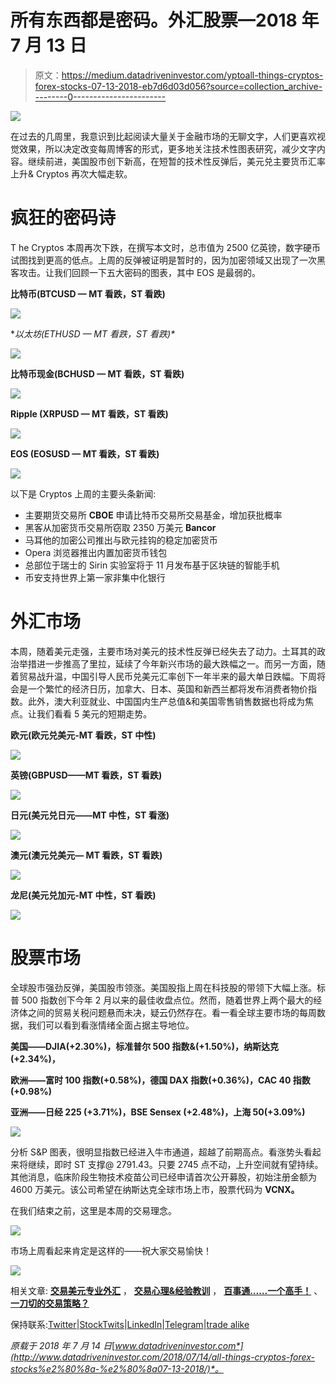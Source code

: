 # 所有东西都是密码。外汇股票—2018 年 7 月 13 日

> 原文：<https://medium.datadriveninvestor.com/yptoall-things-cryptos-forex-stocks-07-13-2018-eb7d6d03d056?source=collection_archive---------0----------------------->

![](img/4f6b8e059841a3dc145cdceed3a7b176.png)

在过去的几周里，我意识到比起阅读大量关于金融市场的无聊文字，人们更喜欢视觉效果，所以决定改变每周博客的形式，更多地关注技术性图表研究，减少文字内容。继续前进，美国股市创下新高，在短暂的技术性反弹后，美元兑主要货币汇率上升& Cryptos 再次大幅走软。

# 疯狂的密码诗

T he Cryptos 本周再次下跌，在撰写本文时，总市值为 2500 亿英镑，数字硬币试图找到更高的低点。上周的反弹被证明是暂时的，因为加密领域又出现了一次黑客攻击。让我们回顾一下五大密码的图表，其中 EOS 是最弱的。

**比特币(BTCUSD — MT 看跌，ST 看跌)**

![](img/ab18f114ac6afe1ee33c7077ed310d84.png)

**以太坊(ETHUSD — MT 看跌，ST 看跌)\**

![](img/77f5c1b62035052e39d5f347c120559b.png)

**比特币现金(BCHUSD — MT 看跌，ST 看跌)**

![](img/dd3ba7d4ed4bd1a8d6d18398c1ddd906.png)

**Ripple (XRPUSD — MT 看跌，ST 看跌)**

![](img/202b329a314bb3554cde100777f8fe34.png)

**EOS (EOSUSD — MT 看跌，ST 看跌)**

![](img/cff2fb15211ebc11763442db6df02324.png)

以下是 Cryptos 上周的主要头条新闻:

*   主要期货交易所 **CBOE** 申请比特币交易所交易基金，增加获批概率
*   黑客从加密货币交易所窃取 2350 万美元 **Bancor**
*   马耳他的加密公司推出与欧元挂钩的稳定加密货币
*   Opera 浏览器推出内置加密货币钱包
*   总部位于瑞士的 Sirin 实验室将于 11 月发布基于区块链的智能手机
*   币安支持世界上第一家非集中化银行

# 外汇市场

本周，随着美元走强，主要市场对美元的技术性反弹已经失去了动力。土耳其的政治举措进一步推高了里拉，延续了今年新兴市场的最大跌幅之一。而另一方面，随着贸易战升温，中国引导人民币兑美元汇率创下一年半来的最大单日跌幅。下周将会是一个繁忙的经济日历，加拿大、日本、英国和新西兰都将发布消费者物价指数。此外，澳大利亚就业、中国国内生产总值&和美国零售销售数据也将成为焦点。让我们看看 5 美元的短期走势。

**欧元(欧元兑美元-MT 看跌，ST 中性)**

![](img/4f01ff7b7e8702835303221520786e96.png)

**英镑(GBPUSD——MT 看跌，ST 看跌)**

![](img/00be1630b8a56c2c5dd625750fe8910c.png)

**日元(美元兑日元——MT 中性，ST 看涨)**

![](img/87c4cf20554632d67a0f22ad9254cfa5.png)

**澳元(澳元兑美元— MT 看跌，ST 看跌)**

![](img/2997e784ee4d56115f0921a42a2903bf.png)

**龙尼(美元兑加元-MT 中性，ST 看跌)**

![](img/b9a16e6e924fe24acf611b42a2e75a8c.png)

# 股票市场

全球股市强劲反弹，美国股市领涨。美国股指上周在科技股的带领下大幅上涨。标普 500 指数创下今年 2 月以来的最佳收盘点位。然而，随着世界上两个最大的经济体之间的贸易关税问题悬而未决，疑云仍然存在。看一看全球主要市场的每周数据，我们可以看到看涨情绪全面占据主导地位。

**美国——DJIA(+2.30%)，标准普尔 500 指数&(+1.50%)，纳斯达克(+2.34%)，**

**欧洲——富时 100 指数(+0.58%)，德国 DAX 指数(+0.36%)，CAC 40 指数(+0.98%)**

**亚洲——日经 225 (+3.71%)，BSE Sensex (+2.48%)，上海 50(+3.09%)**

![](img/f4257c46ff7e144e262df7e8935b7c04.png)

分析 S&P 图表，很明显指数已经进入牛市通道，超越了前期高点。看涨势头看起来将继续，即时 ST 支撑@ 2791.43。只要 2745 点不动，上升空间就有望持续。其他消息，临床阶段生物技术疫苗公司已经申请首次公开募股，初始注册金额为 4600 万美元。该公司希望在纳斯达克全球市场上市，股票代码为 **VCNX。**

在我们结束之前，这里是本周的交易理念。

![](img/15731160ce15c2220718d946f9d17bc0.png)

市场上周看起来肯定是这样的——祝大家交易愉快！

![](img/0d1af9b0478b1559163a33ea80c5c452.png)

相关文章: [**交易美元专业外汇**](https://medium.com/datadriveninvestor/trading-usd-majors-in-forex-b616c7841bc7) ， [**交易心理&经验教训**](https://medium.com/datadriveninvestor/sttrading-psychology-lessons-learnt-2ea706908df2) ， [**百事通……一个高手！**](https://medium.com/datadriveninvestor/jack-of-all-trades-master-of-one-bb05ccafdf8a) 、 [**一刀切的交易策略？**](https://medium.com/datadriveninvestor/one-size-fits-all-trading-strategy-c8c2d7954740)

保持联系:[Twitter](https://twitter.com/fklivestolearn)|[StockTwits](https://stocktwits.com/trade_nut)|[LinkedIn](https://www.linkedin.com/in/faisal-khan-2a3009b/)|[Telegram](https://t.me/joinchat/IWzyHBGWCFwPQTe8Tm5H_Q)|[trade alike](http://www.tradealike.com/)

*原载于 2018 年 7 月 14 日*[*www.datadriveninvestor.com*](http://www.datadriveninvestor.com/2018/07/14/all-things-cryptos-forex-stocks%e2%80%8a-%e2%80%8a07-13-2018/)*。*